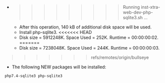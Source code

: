 * >>>>>>>>> Running inst-xtra-web-dev-php-sqlite3.sh ...
  * After this operation, 140 kB of additional disk space will be used.
  * Install php-sqlite3.
<<<<<<< HEAD
  * Disk size = 5912248K. Space Used = 252K. Runtime = 00:00:00:02.
=======
  * Disk size = 7238048K. Space Used = 244K. Runtime = 00:00:00:03.
>>>>>>> refs/remotes/origin/bullseye
  * The following NEW packages will be installed:
  ```bash
php7.4-sqlite3 php-sqlite3
  ```
